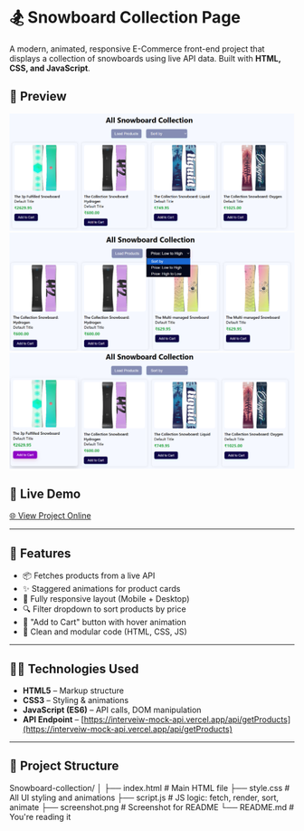# 🏂 Snowboard Collection Page

A modern, animated, responsive E-Commerce front-end project that displays a collection of snowboards using live API data. Built with **HTML, CSS, and JavaScript**.

## 📸 Preview


![1751686099644](image/README/1751686099644.png)
![1751686195218](image/README/1751686195218.png)
![1751686885901](image/README/1751686885901.png)
## 🔗 Live Demo

[🌐 View Project Online](https://your-username.github.io/your-repo-name/)  


---

## 🚀 Features

- 📦 Fetches products from a live API
- ✨ Staggered animations for product cards
- 📱 Fully responsive layout (Mobile + Desktop)
- 🔍 Filter dropdown to sort products by price
- 🛒 "Add to Cart" button with hover animation
- 📄 Clean and modular code (HTML, CSS, JS)

---

## 🧑‍💻 Technologies Used

- **HTML5** – Markup structure
- **CSS3** – Styling & animations
- **JavaScript (ES6)** – API calls, DOM manipulation
- **API Endpoint** – [https://interveiw-mock-api.vercel.app/api/getProducts](https://interveiw-mock-api.vercel.app/api/getProducts)

---

## 📁 Project Structure

Snowboard-collection/
│
├── index.html # Main HTML file
├── style.css # All UI styling and animations
├── script.js # JS logic: fetch, render, sort, animate
├── screenshot.png # Screenshot for README
└── README.md # You're reading it